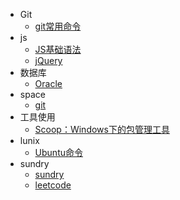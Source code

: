 

- Git
  - [git常用命令](docs/git/git.md)
- js
  - [JS基础语法](docs/js/js.md)
  - [jQuery](docs/js/jQuery.md)
- 数据库
  - [Oracle](docs/db/Oracle.md)
- space
  - [git](docs/unit_02/space.md)
- 工具使用
  - [Scoop：Windows下的包管理工具](docs/tools/Scoop：Windows下的包管理工具.md)
- lunix
    * [Ubuntu命令](docs/ubuntu/ubuntu.md)
- sundry
    * [sundry](docs/sundry/sundry.md)
    * [leetcode](docs/sundry/Leetcode.md)
